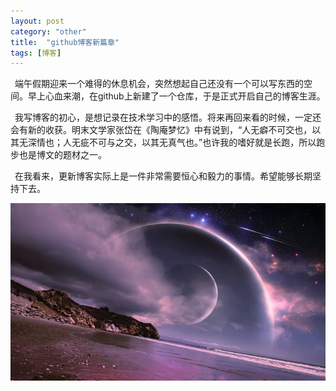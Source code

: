 ```yaml
---
layout: post
category: "other"
title:  "github博客新篇章"
tags: [博客]
---
```


&#8194;端午假期迎来一个难得的休息机会，突然想起自己还没有一个可以写东西的空间。早上心血来潮，在github上新建了一个仓库，于是正式开启自己的博客生涯。  
    
&#8194;我写博客的初心，是想记录在技术学习中的感悟。将来再回来看的时候，一定还会有新的收获。明末文学家张岱在《陶庵梦忆》中有说到，“人无癖不可交也，以其无深情也；人无疵不可与之交，以其无真气也。”也许我的嗜好就是长跑，所以跑步也是博文的题材之一。
    
&#8194;在我看来，更新博客实际上是一件非常需要恒心和毅力的事情。希望能够长期坚持下去。    

![preface1](https://github.com/wuukee/wuukee.github.io/raw/master/images/preface1.jpg)

